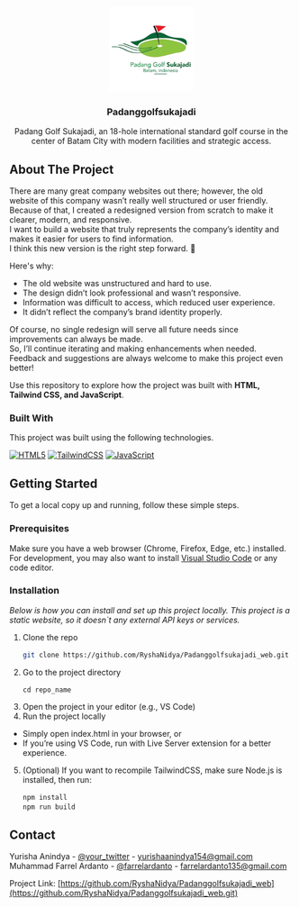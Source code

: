 <!-- PROJECT LOGO -->
<br />
<div align="center">
    <img src="assets/img/logo_pgs.png" alt="Logo" width="150" height="150">
  </a>

  <h3 align="center">Padanggolfsukajadi</h3>

  <p align="center">
    Padang Golf Sukajadi, an 18-hole international standard golf course in the center of Batam City with modern facilities and strategic access.
    <br />
    
  </p>
</div>

<!-- ABOUT THE PROJECT -->

## About The Project

There are many great company websites out there; however, the old website of this company wasn’t really well structured or user friendly.  
Because of that, I created a redesigned version from scratch to make it clearer, modern, and responsive.  
I want to build a website that truly represents the company’s identity and makes it easier for users to find information.  
I think this new version is the right step forward. 🚀

Here's why:

- The old website was unstructured and hard to use.
- The design didn’t look professional and wasn’t responsive.
- Information was difficult to access, which reduced user experience.
- It didn’t reflect the company’s brand identity properly.

Of course, no single redesign will serve all future needs since improvements can always be made.  
So, I’ll continue iterating and making enhancements when needed.  
Feedback and suggestions are always welcome to make this project even better!

Use this repository to explore how the project was built with **HTML, Tailwind CSS, and JavaScript**.

### Built With

This project was built using the following technologies.

[![HTML5][HTML5-badge]][HTML5-url] [![TailwindCSS][TailwindCSS-badge]][TailwindCSS-url] [![JavaScript][JavaScript-badge]][JavaScript-url]

<!-- GETTING STARTED -->

## Getting Started

To get a local copy up and running, follow these simple steps.

### Prerequisites

Make sure you have a web browser (Chrome, Firefox, Edge, etc.) installed.  
For development, you may also want to install [Visual Studio Code](https://code.visualstudio.com/) or any code editor.

### Installation

_Below is how you can install and set up this project locally._
_This project is a static website, so it doesn`t any external API keys or services._

1. Clone the repo
   ```sh
   git clone https://github.com/RyshaNidya/Padanggolfsukajadi_web.git
   ```
2. Go to the project directory
   ```
   cd repo_name
   ```
3. Open the project in your editor (e.g., VS Code)
4. Run the project locally

- Simply open index.html in your browser, or
- If you’re using VS Code, run with Live Server extension for a better experience.

5. (Optional) If you want to recompile TailwindCSS, make sure Node.js is installed, then run:
   ```sh
   npm install
   npm run build
   ```

<!-- CONTACT -->

## Contact

Yurisha Anindya - [@your_twitter](https://twitter.com/your_username) - yurishaanindya154@gmail.com
Muhammad Farrel Ardanto - [@farrelardanto](https://twitter.com/your_username) - farrelardanto135@gmail.com

Project Link: [https://github.com/RyshaNidya/Padanggolfsukajadi_web](https://github.com/RyshaNidya/Padanggolfsukajadi_web.git)

<!-- MARKDOWN LINKS & BADGES -->

[HTML5-badge]: https://img.shields.io/badge/HTML5-E34F26?style=for-the-badge&logo=html5&logoColor=white
[HTML5-url]: https://developer.mozilla.org/en-US/docs/Web/Guide/HTML/HTML5
[TailwindCSS-badge]: https://img.shields.io/badge/TailwindCSS-38B2AC?style=for-the-badge&logo=tailwind-css&logoColor=white
[TailwindCSS-url]: https://tailwindcss.com/
[JavaScript-badge]: https://img.shields.io/badge/JavaScript-F7DF1E?style=for-the-badge&logo=javascript&logoColor=black
[JavaScript-url]: https://developer.mozilla.org/en-US/docs/Web/JavaScript

